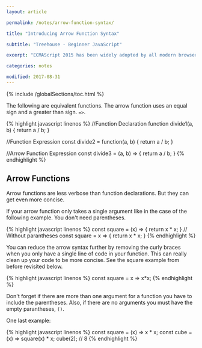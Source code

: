 ```yaml
---
layout: article

permalink: /notes/arrow-function-syntax/

title: "Introducing Arrow Function Syntax"

subtitle: "Treehouse - Beginner JavaScript"

excerpt: "ECMAScript 2015 has been widely adopted by all modern browsers. This means we can use a more concise way to write functions. These notes show how to convert some traditional functions into a more modern syntax."

categories: notes

modified: 2017-08-31
---
```


{% include /globalSections/toc.html %}

The following are equivalent functions. The arrow function uses an equal sign and a greater than sign. `=>`.

{% highlight javascript linenos %}
//Function Declaration
function divide1(a, b) {
  return a / b; 
}

//Function Expression
const divide2 = function(a, b) {
  return a / b;
}

//Arrow Function Expression
const divide3 = (a, b) => {
  return a / b;
}
{% endhighlight %}

## Arrow Functions

Arrow functions are less verbose than function declarations. But they can get even more concise.

If your arrow function only takes a single argument like in the case of the following example. You don't need parentheses.

{% highlight javascript linenos %}
const square = (x) => {
  return x * x;
}
// Without parantheses
const square = x => {
  return x * x;
}
{% endhighlight %}

You can reduce the arrow syntax further by removing the curly braces when you only have a single line of code in your function. This can really clean up your code to be more concise. See the square example from before revisited below.

{% highlight javascript linenos %}
  const square = x => x*x;
{% endhighlight %}

Don't forget if there are more than one argument for a function you have to include the parentheses. Also, if there are no arguments you must have the empty parantheses, `()`.

One last example:

{% highlight javascript linenos %}
const square = (x) => x * x;
const cube = (x) => square(x) * x;
cube(2);
// 8
{% endhighlight %}